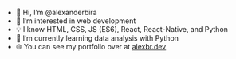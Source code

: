 - 👋 Hi, I’m @alexanderbira
- 👀 I’m interested in web development
- 💡 I know HTML, CSS, JS (ES6), React, React-Native, and Python
- 🌱 I’m currently learning data analysis with Python
- 🌐 You can see my portfolio over at <a href="https://www.alexbr.dev" target="_blank">alexbr.dev</a>

